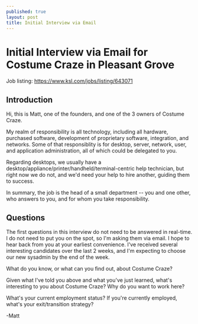 ```yaml
---
published: true
layout: post
title: Initial Interview via Email
---
```


# Initial Interview via Email for Costume Craze in Pleasant Grove

Job listing: https://www.ksl.com/jobs/listing/643071

## Introduction

Hi, this is Matt, one of the founders, and one of the 3 owners of Costume Craze.

My realm of responsibility is all technology, including all hardware, purchased software, development of proprietary software, integration, and networks. Some of that responsiblity is for desktop, server, network, user, and application administration, all of which could be delegated to you.

Regarding desktops, we usually have a desktop/appliance/printer/handheld/terminal-centric help technician, but right now we do not, and we'd need your help to hire another, guiding them to success.

In summary, the job is the head of a small department -- you and one other, who answers to you, and for whom you take responsibility.

## Questions

The first questions in this interview do not need to be answered in real-time. I do not need to put you on the spot, so I'm asking them via email. I hope to hear back from you at your earliest convenience. I've received several interesting candidates over the last 2 weeks, and I'm expecting to choose our new sysadmin by the end of the week.

What do you know, or what can you find out, about Costume Craze?

Given what I've told you above and what you've just learned, what's interesting to you about Costume Craze? Why do you want to work here?

What's your current employment status? If you're currently employed, what's your exit/transition strategy?

-Matt


